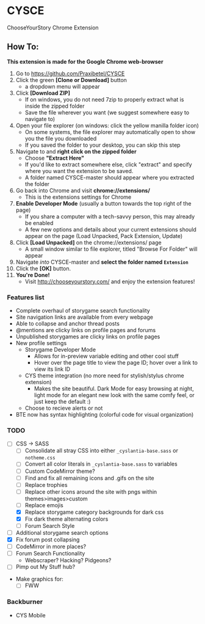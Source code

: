 # CYSCE
ChooseYourStory Chrome Extension

## How To:

**This extension is made for the Google Chrome web-browser**

1) Go to https://github.com/Praxibetel/CYSCE
2) Click the green **[Clone or Download]** button
	- a dropdown menu will appear
3) Click **[Download ZIP]**
	- If on windows, you do not need 7zip to properly extract what is inside the zipped folder
	- Save the file wherever you want (we suggest somewhere easy to navigate to)
4) Open your file explorer (on windows: click the yellow manilla folder icon)
	- On some systems, the file explorer may automatically open to show you the file you downloaded
	- If you saved the folder to your desktop, you can skip this step
5) Navigate to and **right click on the zipped folder**
	- Choose **"Extract Here"**
	- If you'd like to extract somewhere else, click "extract" and specify where you want the extension to be saved.
	- A folder named CYSCE-master should appear where you extracted the folder
6) Go back into Chrome and visit **chrome://extensions/**
	- This is the extensions settings for Chrome
7) **Enable Developer Mode** (usually a button towards the top right of the page)
	- If you share a computer with a tech-savvy person, this may already be enabled
	- A few new options and details about your current extensions should appear on the page (Load Unpacked, Pack Extension, Update)
8) Click **[Load Unpacked]** on the chrome://extensions/ page
	- A small window similar to file explorer, titled "Browse For Folder" will appear
9) Navigate *into* CYSCE-master and **select the folder named `Extension`**
10) Click the **[OK]** button.
11) **You're Done!**
	- Visit http://chooseyourstory.com/ and enjoy the extension features!

### Features list

+ Complete overhaul of storygame search functionality
+ Site navigation links are available from every webpage
+ Able to collapse and anchor thread posts
+ @mentions are clicky links on profile pages and forums
+ Unpublished storygames are clicky links on profile pages
+ New profile settings
	+ Storygame Developer Mode
		- Allows for in-preview variable editing and other cool stuff
		- Hover over the page title to view the page ID; hover over a link to view its link ID
	+ CYS theme integration (no more need for stylish/stylus chrome extension)
		- Makes the site beautiful. Dark Mode for easy browsing at night, light mode for an elegant new look with the same comfy feel, or just keep the default :)
	+ Choose to recieve alerts or not
+ BTE now has syntax highlighting (colorful code for visual organization)

### TODO
- [ ] CSS -> SASS
    - [ ] Consolidate all stray CSS into either `_cyslantia-base.sass` or `notheme.css`
    - [ ] Convert all color literals in `_cyslantia-base.sass` to variables
    - [ ] Custom CodeMirror theme?
	- [ ] Find and fix all remaining icons and .gifs on the site
	- [ ] Replace trophies
	- [ ] Replace other icons around the site with pngs within themes>images>custom
	- [ ] Replace emojis
	- [x] Replace storygame category backgrounds for dark css
	- [x] Fix dark theme alternating colors
	- [ ] Forum Search Style
- [ ] Additional storygame search options
- [x] Fix forum post collapsing
- [ ] CodeMirror in more places?
- [ ] Forum Search Functionality
	- Webscraper? Hacking? Pidgeons?
- [ ] Pimp out My Stuff hub?

- Make graphics for:
	- [ ] FWW

### Backburner
- CYS Mobile
